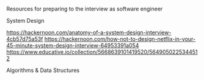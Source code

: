 Resources for preparing to the interview as software engineer

System Design

https://hackernoon.com/anatomy-of-a-system-design-interview-4cb57d75a53f
https://hackernoon.com/how-not-to-design-netflix-in-your-45-minute-system-design-interview-64953391a054
https://www.educative.io/collection/5668639101419520/5649050225344512

Algorithms & Data Structures
